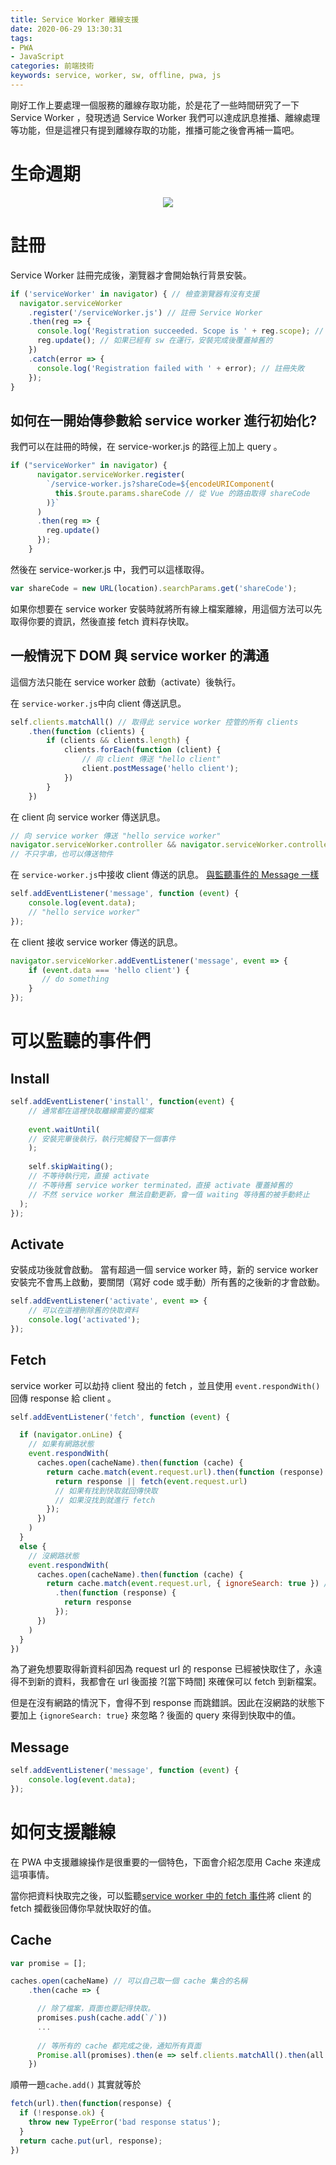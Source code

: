 ```yaml
---
title: Service Worker 離線支援
date: 2020-06-29 13:30:31
tags: 
- PWA
- JavaScript
categories: 前端技術
keywords: service, worker, sw, offline, pwa, js
---
```


剛好工作上要處理一個服務的離線存取功能，於是花了一些時間研究了一下 Service Worker ，發現透過 Service Worker 我們可以達成訊息推播、離線處理等功能，但是這裡只有提到離線存取的功能，推播可能之後會再補一篇吧。

<!-- more -->

# 生命週期
<center>
    <img src="https://i.imgur.com/tt6CltV.png" />
</center>

# 註冊

Service Worker 註冊完成後，瀏覽器才會開始執行背景安裝。

```javascript
if ('serviceWorker' in navigator) { // 檢查瀏覽器有沒有支援
  navigator.serviceWorker
    .register('/serviceWorker.js') // 註冊 Service Worker
    .then(reg => {
      console.log('Registration succeeded. Scope is ' + reg.scope); // 註冊成功
      reg.update(); // 如果已經有 sw 在運行，安裝完成後覆蓋掉舊的
    })
    .catch(error => {
      console.log('Registration failed with ' + error); // 註冊失敗
    });
}
```

## 如何在一開始傳參數給 service worker 進行初始化?

我們可以在註冊的時候，在 service-worker.js 的路徑上加上 query 。

```javascript
if ("serviceWorker" in navigator) {
      navigator.serviceWorker.register(
        `/service-worker.js?shareCode=${encodeURIComponent(
          this.$route.params.shareCode // 從 Vue 的路由取得 shareCode
        )}`
      )
      .then(reg => {
        reg.update()
      });
    }
```

然後在 service-worker.js 中，我們可以這樣取得。

```javascript
var shareCode = new URL(location).searchParams.get('shareCode');
```

如果你想要在 service worker 安裝時就將所有線上檔案離線，用這個方法可以先取得你要的資訊，然後直接 fetch 資料存快取。

## 一般情況下 DOM 與 service worker 的溝通

這個方法只能在 service worker 啟動（activate）後執行。

在 ```service-worker.js```中向 client 傳送訊息。

```javascript
self.clients.matchAll() // 取得此 service worker 控管的所有 clients
    .then(function (clients) {
        if (clients && clients.length) {
            clients.forEach(function (client) {
                // 向 client 傳送 "hello client"
                client.postMessage('hello client');
            })
        }
    })
```

在 client 向 service worker 傳送訊息。

```javascript
// 向 service worker 傳送 "hello service worker"
navigator.serviceWorker.controller && navigator.serviceWorker.controller.postMessage('hello service worker');
// 不只字串，也可以傳送物件
```

在 ```service-worker.js```中接收 client 傳送的訊息。
[與監聽事件的 Message 一樣](#Message)

```javascript
self.addEventListener('message', function (event) {
    console.log(event.data); 
    // "hello service worker"
});
```

在 client 接收 service worker 傳送的訊息。

```javascript
navigator.serviceWorker.addEventListener('message', event => {
    if (event.data === 'hello client') {
       // do something
    }
});

```

# 可以監聽的事件們

## Install

```javascript
self.addEventListener('install', function(event) {
    // 通常都在這裡快取離線需要的檔案
    
    event.waitUntil(
    // 安裝完畢後執行，執行完觸發下一個事件
    );
    
    self.skipWaiting();
    // 不等待執行完，直接 activate
    // 不等待舊 service worker terminated，直接 activate 覆蓋掉舊的
    // 不然 service worker 無法自動更新，會一值 waiting 等待舊的被手動終止
  );
});
```

## Activate
安裝成功後就會啟動。
當有超過一個 service worker 時，新的 service worker 安裝完不會馬上啟動，要關閉（寫好 code 或手動）所有舊的之後新的才會啟動。

```javascript
self.addEventListener('activate', event => {
    // 可以在這裡刪除舊的快取資料
    console.log('activated');
});
```

## Fetch

service worker 可以劫持 client 發出的 fetch ，並且使用 ```event.respondWith()``` 回傳 response 給 client 。

```javascript
self.addEventListener('fetch', function (event) {

  if (navigator.onLine) { 
    // 如果有網路狀態
    event.respondWith(
      caches.open(cacheName).then(function (cache) {
        return cache.match(event.request.url).then(function (response) {
          return response || fetch(event.request.url)
          // 如果有找到快取就回傳快取
          // 如果沒找到就進行 fetch 
        });
      })
    )
  }
  else {
    // 沒網路狀態
    event.respondWith(
      caches.open(cacheName).then(function (cache) {
        return cache.match(event.request.url, { ignoreSearch: true }) // 不偵測 url 中 ? 以後的 query
          .then(function (response) {
            return response
          });
      })
    )
  }
})
```

為了避免想要取得新資料卻因為 request url 的 response 已經被快取住了，永遠得不到新的資料，我都會在 url 後面接 ?[當下時間] 來確保可以 fetch 到新檔案。

但是在沒有網路的情況下，會得不到 response 而跳錯誤。因此在沒網路的狀態下要加上 ```{ignoreSearch: true}``` 來忽略 ? 後面的 query 來得到快取中的值。

## Message

```javascript
self.addEventListener('message', function (event) {
    console.log(event.data);
});
```

# 如何支援離線

在 PWA 中支援離線操作是很重要的一個特色，下面會介紹怎麼用 Cache 來達成這項事情。

當你把資料快取完之後，可以監聽[service worker 中的 fetch 事件](#Fetch)將 client 的 fetch 攔截後回傳你早就快取好的值。

## Cache

```javascript
var promise = [];

caches.open(cacheName) // 可以自己取一個 cache 集合的名稱
    .then(cache => {

      // 除了檔案，頁面也要記得快取。
      promises.push(cache.add(`/`))
      ...
      
      // 等所有的 cache 都完成之後，通知所有頁面
      Promise.all(promises).then(e => self.clients.matchAll().then(all => all.map(client => client.postMessage('cache done!'))))
    })
```

順帶一題```cache.add()``` 其實就等於
```javascript
fetch(url).then(function(response) {
  if (!response.ok) {
    throw new TypeError('bad response status');
  }
  return cache.put(url, response);
})
```